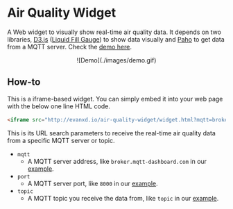 # Air Quality Widget
A Web widget to visually show real-time air quality data. It depends on two libraries, [D3.js][d3-js] ([Liquid Fill Gauge][liquid-fill-gauge]) to show data visually and [Paho][paho] to get data from a MQTT server. Check the [demo here][demo].

<p align="center">
![Demo](./images/demo.gif)
</p>

## How-to
This is a iframe-based widget. You can simply embed it into your web page with the below one line HTML code.
```html
<iframe src="http://evanxd.io/air-quality-widget/widget.html?mqtt=broker.mqtt-dashboard.com&port=8000&topic=topic" frameborder="0" scrolling="no"></iframe>
```

This is its URL search parameters to receive the real-time air quality data from a specific MQTT server or topic.
- `mqtt`
  - A MQTT server address, like `broker.mqtt-dashboard.com` in our [example][example].
- `port`
  - A MQTT server port, like `8000` in our [example][example].
- `topic`
  - A MQTT topic you receive the data from, like `topic` in our [example][example].

[d3-js]: https://d3js.org/
[liquid-fill-gauge]: http://bl.ocks.org/brattonc/5e5ce9beee483220e2f6
[paho]: http://www.eclipse.org/paho
[demo]: http://evanxd.io/air-quality-widget
[example]: https://github.com/evanxd/air-quality-widget/blob/master/index.html#L39
